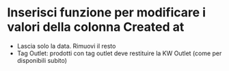 # Inserisci funzione per modificare i valori della colonna **Created at**
- Lascia solo la data. Rimuovi il resto
- Tag Outlet: prodotti con tag outlet deve restituire la KW Outlet (come per disponibili subito)